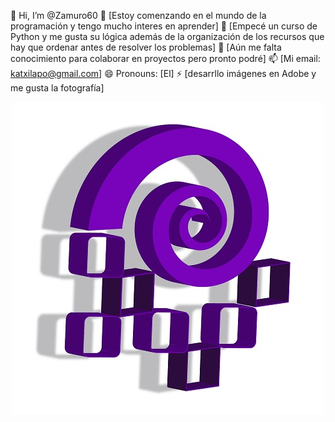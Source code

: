👋 Hi, I’m @Zamuro60
👀 [Estoy comenzando en el mundo de la programación y tengo mucho interes en aprender]
🌱 [Empecé un curso de Python y me gusta su lógica además de la organización de los recursos que hay que ordenar antes de resolver los problemas]
💞️ [Aún me falta conocimiento para colaborar en proyectos pero pronto podré]
📫 [Mi email: katxilapo@gmail.com]
😄 Pronouns: [El]
⚡ [desarrllo imágenes en Adobe y me gusta la fotografía]




<div align="center">
  <img src="https://raw.githubusercontent.com/Zamuro60/Zamuro60/eb55865fc5c2dd46c683fd3525ec9c9d2ae30982/Logo%20espiral%20Github.jpg" alt="Logo espiral">
</div>

